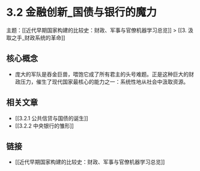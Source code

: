 # 3.2 金融创新_国债与银行的魔力

主题：[[近代早期国家构建的比较史：财政、军事与官僚机器学习总览]] > [[3. 汲取之手_财政系统的革命]]

## 核心概念

- 庞大的军队是吞金巨兽，喂饱它成了所有君主的头号难题。正是这种巨大的财政压力，催生了现代国家最核心的能力之一：系统性地从社会中汲取资源。

## 相关文章

- [[3.2.1 公共信贷与国债的诞生]]
- [[3.2.2 中央银行的雏形]]

## 链接

- [[近代早期国家构建的比较史：财政、军事与官僚机器学习总览]]
